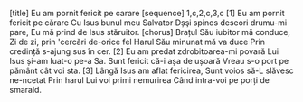 [title] Eu am pornit fericit pe carare
[sequence] 1,c,2,c,3,c
[1]
Eu am pornit fericit pe cărare
Cu Isus bunul meu Salvator
Dșşi spinos deseori drumu-mi pare,
Eu mă prind de Isus stăruitor.
[chorus]
Brațul Său iubitor mă conduce,
Zi de zi, prin 'cercări de-orice fel
Harul Său minunat mă va duce
Prin credință s-ajung sus în cer.
[2]
Eu am predat zdrobitoarea-mi povară
Lui Isus și-am luat-o pe-a Sa.
Sunt fericit că-i așa de ușoară
Vreau s-o port pe pământ cât voi sta.
[3]
Lângă Isus am aflat fericirea,
Sunt voios să-L slăvesc ne-ncetat
Prin harul Lui voi primi nemurirea
Când intra-voi pe porți de smarald.

